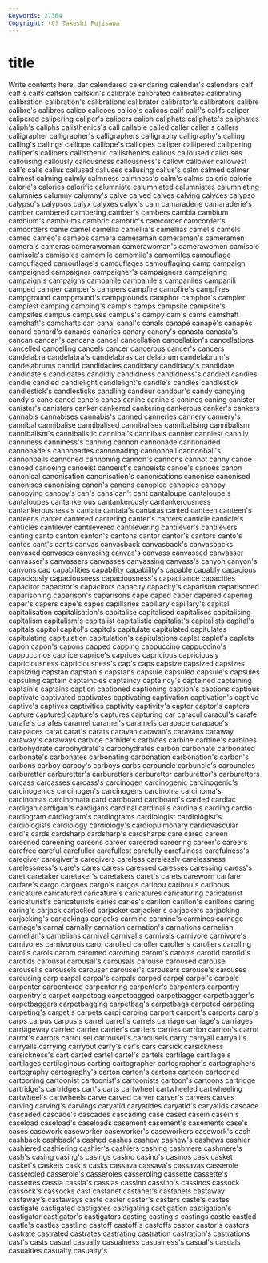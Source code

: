 ```yaml
---
Keywords: 27364 
Copyright: (C) Takeshi Fujisawa
---
```


# title

Write contents here.
dar calendared calendaring calendar's
calendars calf calf's calfs calfskin calfskin's calibrate calibrated calibrates calibrating
calibration calibration's calibrations calibrator calibrator's calibrators calibre calibre's calibres calico
calicoes calico's calicos calif calif's califs caliper calipered calipering caliper's
calipers caliph caliphate caliphate's caliphates caliph's caliphs calisthenics's call callable
called caller caller's callers calligrapher calligrapher's calligraphers calligraphy calligraphy's calling
calling's callings calliope calliope's calliopes calliper callipered callipering calliper's callipers
callisthenic callisthenics callous calloused callouses callousing callously callousness callousness's callow
callower callowest call's calls callus callused calluses callusing callus's calm
calmed calmer calmest calming calmly calmness calmness's calm's calms caloric
calorie calorie's calories calorific calumniate calumniated calumniates calumniating calumnies calumny
calumny's calve calved calves calving calyces calypso calypso's calypsos calyx
calyxes calyx's cam camaraderie camaraderie's camber cambered cambering camber's cambers
cambia cambium cambium's cambiums cambric cambric's camcorder camcorder's camcorders came
camel camellia camellia's camellias camel's camels cameo cameo's cameos camera
cameraman cameraman's cameramen camera's cameras camerawoman camerawoman's camerawomen camisole camisole's
camisoles camomile camomile's camomiles camouflage camouflaged camouflage's camouflages camouflaging camp
campaign campaigned campaigner campaigner's campaigners campaigning campaign's campaigns campanile campanile's
campaniles campanili camped camper camper's campers campfire campfire's campfires campground
campground's campgrounds camphor camphor's campier campiest camping camping's camp's camps
campsite campsite's campsites campus campuses campus's campy cam's cams camshaft
camshaft's camshafts can canal canal's canals canapé canapé's canapés canard
canard's canards canaries canary canary's canasta canasta's cancan cancan's cancans
cancel cancellation cancellation's cancellations cancelled cancelling cancels cancer cancerous cancer's
cancers candelabra candelabra's candelabras candelabrum candelabrum's candelabrums candid candidacies candidacy
candidacy's candidate candidate's candidates candidly candidness candidness's candied candies candle
candled candlelight candlelight's candle's candles candlestick candlestick's candlesticks candling candour
candour's candy candying candy's cane caned cane's canes canine canine's
canines caning canister canister's canisters canker cankered cankering cankerous canker's
cankers cannabis cannabises cannabis's canned canneries cannery cannery's cannibal cannibalise
cannibalised cannibalises cannibalising cannibalism cannibalism's cannibalistic cannibal's cannibals cannier canniest
cannily canniness canniness's canning cannon cannonade cannonaded cannonade's cannonades cannonading
cannonball cannonball's cannonballs cannoned cannoning cannon's cannons cannot canny canoe
canoed canoeing canoeist canoeist's canoeists canoe's canoes canon canonical canonisation
canonisation's canonisations canonise canonised canonises canonising canon's canons canopied canopies
canopy canopying canopy's can's cans can't cant cantaloupe cantaloupe's cantaloupes
cantankerous cantankerously cantankerousness cantankerousness's cantata cantata's cantatas canted canteen canteen's
canteens canter cantered cantering canter's canters canticle canticle's canticles cantilever
cantilevered cantilevering cantilever's cantilevers canting canto canton canton's cantons cantor
cantor's cantors canto's cantos cant's cants canvas canvasback canvasback's canvasbacks
canvased canvases canvasing canvas's canvass canvassed canvasser canvasser's canvassers canvasses
canvassing canvass's canyon canyon's canyons cap capabilities capability capability's capable
capably capacious capaciously capaciousness capaciousness's capacitance capacities capacitor capacitor's capacitors
capacity capacity's caparison caparisoned caparisoning caparison's caparisons cape caped caper
capered capering caper's capers cape's capes capillaries capillary capillary's capital
capitalisation capitalisation's capitalise capitalised capitalises capitalising capitalism capitalism's capitalist capitalistic
capitalist's capitalists capital's capitals capitol capitol's capitols capitulate capitulated capitulates
capitulating capitulation capitulation's capitulations caplet caplet's caplets capon capon's capons
capped capping cappuccino cappuccino's cappuccinos caprice caprice's caprices capricious capriciously
capriciousness capriciousness's cap's caps capsize capsized capsizes capsizing capstan capstan's
capstans capsule capsuled capsule's capsules capsuling captain captaincies captaincy captaincy's
captained captaining captain's captains caption captioned captioning caption's captions captious
captivate captivated captivates captivating captivation captivation's captive captive's captives captivities
captivity captivity's captor captor's captors capture captured capture's captures capturing
car caracul caracul's carafe carafe's carafes caramel caramel's caramels carapace
carapace's carapaces carat carat's carats caravan caravan's caravans caraway caraway's
caraways carbide carbide's carbides carbine carbine's carbines carbohydrate carbohydrate's carbohydrates
carbon carbonate carbonated carbonate's carbonates carbonating carbonation carbonation's carbon's carbons
carboy carboy's carboys carbs carbuncle carbuncle's carbuncles carburetter carburetter's carburetters
carburettor carburettor's carburettors carcass carcasses carcass's carcinogen carcinogenic carcinogenic's carcinogenics
carcinogen's carcinogens carcinoma carcinoma's carcinomas carcinomata card cardboard cardboard's carded
cardiac cardigan cardigan's cardigans cardinal cardinal's cardinals carding cardio cardiogram
cardiogram's cardiograms cardiologist cardiologist's cardiologists cardiology cardiology's cardiopulmonary cardiovascular card's
cards cardsharp cardsharp's cardsharps care cared careen careened careening careens
career careered careering career's careers carefree careful carefuller carefullest carefully
carefulness carefulness's caregiver caregiver's caregivers careless carelessly carelessness carelessness's care's
cares caress caressed caresses caressing caress's caret caretaker caretaker's caretakers
caret's carets careworn carfare carfare's cargo cargoes cargo's cargos caribou
caribou's caribous caricature caricatured caricature's caricatures caricaturing caricaturist caricaturist's caricaturists
caries caries's carillon carillon's carillons caring caring's carjack carjacked carjacker
carjacker's carjackers carjacking carjacking's carjackings carjacks carmine carmine's carmines carnage
carnage's carnal carnally carnation carnation's carnations carnelian carnelian's carnelians carnival
carnival's carnivals carnivore carnivore's carnivores carnivorous carol carolled caroller caroller's
carollers carolling carol's carols carom caromed caroming carom's caroms carotid
carotid's carotids carousal carousal's carousals carouse caroused carousel carousel's carousels
carouser carouser's carousers carouse's carouses carousing carp carpal carpal's carpals
carped carpel carpel's carpels carpenter carpentered carpentering carpenter's carpenters carpentry
carpentry's carpet carpetbag carpetbagged carpetbagger carpetbagger's carpetbaggers carpetbagging carpetbag's carpetbags
carpeted carpeting carpeting's carpet's carpets carpi carping carport carport's carports
carp's carps carpus carpus's carrel carrel's carrels carriage carriage's carriages
carriageway carried carrier carrier's carriers carries carrion carrion's carrot carrot's
carrots carrousel carrousel's carrousels carry carryall carryall's carryalls carrying carryout
carry's car's cars carsick carsickness carsickness's cart carted cartel cartel's
cartels cartilage cartilage's cartilages cartilaginous carting cartographer cartographer's cartographers cartography
cartography's carton carton's cartons cartoon cartooned cartooning cartoonist cartoonist's cartoonists
cartoon's cartoons cartridge cartridge's cartridges cart's carts cartwheel cartwheeled cartwheeling
cartwheel's cartwheels carve carved carver carver's carvers carves carving carving's
carvings caryatid caryatides caryatid's caryatids cascade cascaded cascade's cascades cascading
case cased casein casein's caseload caseload's caseloads casement casement's casements
case's cases casework caseworker caseworker's caseworkers casework's cash cashback cashback's
cashed cashes cashew cashew's cashews cashier cashiered cashiering cashier's cashiers
cashing cashmere cashmere's cash's casing casing's casings casino casino's casinos
cask casket casket's caskets cask's casks cassava cassava's cassavas casserole
casseroled casserole's casseroles casseroling cassette cassette's cassettes cassia cassia's cassias
cassino cassino's cassinos cassock cassock's cassocks cast castanet castanet's castanets
castaway castaway's castaways caste caster caster's casters caste's castes castigate
castigated castigates castigating castigation castigation's castigator castigator's castigators casting casting's
castings castle castled castle's castles castling castoff castoff's castoffs castor
castor's castors castrate castrated castrates castrating castration castration's castrations cast's
casts casual casually casualness casualness's casual's casuals casualties casualty casualty's
